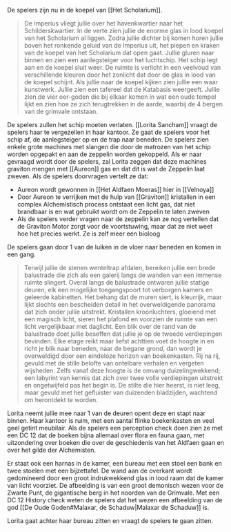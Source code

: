 De spelers zijn nu in de koepel van [[Het Scholarium]]. 

> De Imperius vliegt jullie over het havenkwartier naar het Schilderskwartier. In de verte zien jullie de enorme glas in lood koepel van het Scholarium al liggen. Zodra jullie dichter bij komen horen jullie boven het ronkende geluid van de Imperius uit, het piepen en kraken van de koepel van het Scholarium dat open gaat. Jullie gluren naar binnen en zien een aanlegsteiger voor het luchtschip.
> Het schip legt aan en de koepel sluit weer. De ruimte is verlicht in een veelvoud van verschillende kleuren door het zonlicht dat door de glas in lood van de koepel schijnt. Als jullie naar de koepel kijken zien jullie een waar kunstwerk. Jullie zien een tafereel dat de Katabasis weergeeft. Jullie zien de vier oer-goden die bij elkaar komen in wat een oude tempel lijkt en zien hoe ze zich terugtrekken in de aarde, waarbij de 4 bergen van de grimvale ontstaan.

De spelers zullen het schip moeten verlaten.
[[Lorita Sancham]] vraagt de spelers haar te vergezellen in haar kantoor. Ze gaat de spelers voor het schip af, de aanlegsteiger op en de trap naar beneden. 
De spelers zien enkele grote machines met slangen die door de matrozen van het schip worden opgepakt en aan de zeppelin worden gekoppeld. Als er naar gevraagd wordt door de spelers, zal Lorita zeggen dat  deze machines graviton mengen met [[Aureon]] gas en dat dit is wat de Zeppelin laat zweven. Als de spelers doorvragen vertelt ze dat:
- Aureon wordt gewonnen in [[Het Aldfaen Moeras]] hier in [[Velnoya]]
- Door Aureon te verrijken met de hulp van [[Graviton]] kristallen in een complex Alchemistisch process ontstaat een licht gas, dat niet brandbaar is en wat gebruikt wordt om de Zeppelin te laten zweven
- Als de spelers verder vragen naar de zeppelin kan ze nog vertellen dat de Graviton Motor zorgt voor de voortstuwing, maar dat ze niet weet hoe het precies werkt. Ze is zelf meer een bioloog

De spelers gaan door 1 van de luiken in de vloer naar beneden en komen in een gang.
> Terwijl jullie de stenen wenteltrap afdalen, bereiken jullie een brede balustrade die zich als een galerij langs de wanden van een immense ruimte slingert. Overal langs de balustrade ontwaren jullie statige deuren, elk een mogelijke toegangspoort tot verborgen kamers en geleerde kabinetten. Het behang dat de muren siert, is kleurrijk, maar lijkt slechts een bescheiden detail in het overweldigende panorama dat zich onder jullie uitstrekt.
> Kristallen kroonluchters, gloeiend met een magisch licht, sieren het plafond en voorzien de ruimte van een licht vergelijkbaar met daglicht.
> Een blik over de rand van de balustrade doet jullie beseffen dat jullie je op de tweede verdiepingen bevinden. Elke etage reikt maar liefst achttien voet de hoogte in en richt je blik naar beneden, naar de begane grond, dan wordt je overweldigd door een eindeloze horizon van boekenkasten. Rij na rij, gevuld met de stille belofte van ontelbare verhalen en vergeten wijsheden. Zelfs vanaf deze hoogte is de omvang duizelingwekkend; een labyrint van kennis dat zich over twee volle verdiepingen uitstrekt en ongetwijfeld pas het begin is. De stilte die hier heerst, is niet leeg, maar gevuld met het gefluister van duizenden bladzijden, wachtend om herontdekt te worden.

Lorita neemt jullie mee naar 1 van de deuren opent deze en stapt naar binnen. Haar kantoor is ruim, met een aantal flinke boekenkasten en veel geel getint meubilair.
Als de spelers een perception check doen zien ze met een DC 12 dat de boeken bijna allemaal over flora en fauna gaan, met uitzondering over boeken die over de geschiedenis van het Aldfaen gaan en over het gilde der Alchemisten.

Er staat ook een harnas in de kamer, een bureau met een stoel een bank en twee stoelen met een bijzettafel.
De wand aan de overkant wordt gedomineerd door een groot indrukwekkend glas in lood raam dat de kamer van licht voorziet. De afbeelding is van een groot demonisch wezen voor de Zwarte Punt, de gigantische berg in het noorden van de Grimvale. Met een DC 12 History check weten de spelers dat het wezen een afbeelding van de god [[De Oude Goden#Malaxar, de Schaduw|Malaxar de Schaduw]] is.

Lorita gaat achter haar bureau zitten en vraagt de spelers te gaan zitten. 